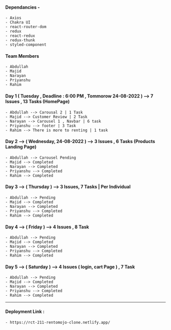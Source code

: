 #### Dependancies -

    - Axios
    - Chakra UI
    - react-router-dom
    - redux
    - react-redux
    - redux-thunk
    - styled-component

#### Team Members

    - Abdullah
    - Majid
    - Narayan
    - Priyanshu
    - Rahim

#### Day 1 ( Tuesday ,  Deadline : 6:00 PM , Tommorow 24-08-2022 ) --> 7 Issues , 13 Tasks (HomePage)

    - Abdullah --> Carousal 2 | 1 Task 
    - Majid --> Customer Review | 2 Task 
    - Narayan --> Carousel 1 , Navbar | 6 task
    - Priyanshu --> footer | 3 Task
    - Rahim --> There is more to renting | 1 task

#### Day 2 --> ( Wednesday, 24-08-2022 ) --> 3 Issues , 6 Tasks (Products Landing Page)

    - Abdullah --> Carousel Pending
    - Majid --> Completed   
    - Narayan --> Completed
    - Priyanshu --> Completed
    - Rahim --> Completed

#### Day 3 --> ( Thursday ) --> 3 Issues, 7 Tasks | Per Individual 

    - Abdullah --> Pending  
    - Majid --> Completed
    - Narayan --> Completed
    - Priyanshu --> Completed
    - Rahim --> Completed

#### Day 4 --> ( Friday ) --> 4 Issues , 8 Task

    - Abdullah --> Pending
    - Majid --> Completed
    - Narayan --> Completed
    - Priyanshu --> Completed
    - Rahim --> Completed

#### Day 5 --> ( Saturday ) --> 4 Issues ( login, cart Page  ) , 7 Task

    - Abdullah --> Pending
    - Majid --> Completed
    - Narayan --> Completed
    - Priyanshu --> Completed
    - Rahim --> Completed

<hr/>

#### Deployment Link :
    - https://rct-211-rentomojo-clone.netlify.app/


